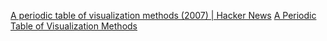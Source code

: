 
[A periodic table of visualization methods (2007) | Hacker News](https://news.ycombinator.com/item?id=38998257)
[A Periodic Table of Visualization Methods](https://www.visual-literacy.org/periodic_table/periodic_table.html)
